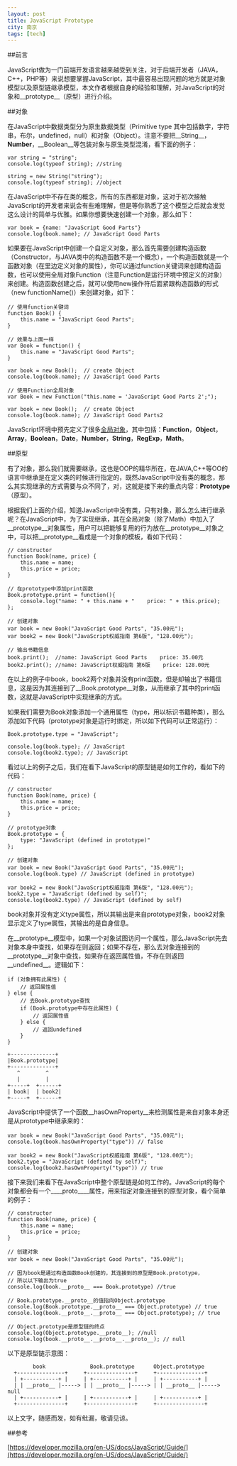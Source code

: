 ```yaml
---
layout: post
title: JavaScript Prototype
city: 南京
tags: [tech]
---
```


##前言

JavaScript做为一门前端开发语言越来越受到关注，对于后端开发者（JAVA，C++，PHP等）来说想要掌握JavaScript，其中最容易出现问题的地方就是对象模型以及原型链继承模型，本文作者根据自身的经验和理解，对JavaScript的对象和__prototype__（原型）进行介绍。

##对象

在JavaScript中数据类型分为原生数据类型（Primitive type 其中包括数字，字符串，布尔，undefined，null）和对象（Object）。注意不要把__String__，__Number__，__Boolean__等包装对象与原生类型混淆，看下面的例子：

	var string = "string";
	console.log(typeof string); //string

	string = new String("string");
	console.log(typeof string); //object
	

在JavaScript中不存在类的概念，所有的东西都是对象，这对于初次接触JavaScript的开发者来说会有些难理解，但是等你熟悉了这个模型之后就会发觉这么设计的简单与优雅。如果你想要快速创建一个对象，那么如下：

	var book = {name: "JavaScript Good Parts"}
	console.log(book.name); // JavaScript Good Parts
	

如果要在JavaScript中创建一个自定义对象，那么首先需要创建构造函数（Constructor，与JAVA类中的构造函数不是一个概念），一个构造函数就是一个函数对象（在里边定义对象的属性），你可以通过function关键词来创建构造函数，也可以使用全局对象Function（注意Function是运行环境中预定义的对象）来创建。构造函数创建之后，就可以使用new操作符后面紧跟构造函数的形式（new functionName()）来创建对象，如下：

	// 使用function关键词
	function Book() {
		this.name = "JavaScript Good Parts";
	}
	
	// 效果与上面一样
	var Book = function() {
		this.name = "JavaScript Good Parts";
	}
	
	var book = new Book();  // create Object
	console.log(book.name); // JavaScript Good Parts
	
	// 使用Function全局对象
	var Book = new Function("this.name = 'JavaScript Good Parts 2';");
	
	var book = new Book();  // create Object
	console.log(book.name); // JavaScript Good Parts2

JavaScript环境中预先定义了很多[全局对象][1]，其中包括：__Function__，__Object__，
__Array__，__Boolean__，__Date__，__Number__，__String__，__RegExp__，__Math__。

##原型

有了对象，那么我们就需要继承，这也是OOP的精华所在，在JAVA,C++等OO的语言中继承是在定义类的时候进行指定的，既然JavaScript中没有类的概念，那么其实现继承的方式需要与众不同了，对，这就是接下来的重点内容：__Prototype__（原型）。

根据我们上面的介绍，知道JavaScript中没有类，只有对象，那么怎么进行继承呢？在JavaScript中，为了实现继承，其在全局对象（除了Math）中加入了__prototype__对象属性，用户可以把能够复用的行为放在__prototype__对象之中，可以把__prototype__看成是一个对象的模板，看如下代码：

	// constructor
	function Book(name, price) {
		this.name = name;
		this.price = price;
	}
	
	// 在prototype中添加print函数
	Book.prototype.print = function(){
		console.log("name: " + this.name + "    price: " + this.price);
	};
	
	// 创建对象
	var book = new Book("JavaScript Good Parts", "35.00元");
	var book2 = new Book("JavaScript权威指南 第6版", "128.00元");
	
	// 输出书籍信息
	book.print();  //name: JavaScript Good Parts    price: 35.00元
	book2.print(); //name: JavaScript权威指南 第6版    price: 128.00元

在以上的例子中book，book2两个对象并没有print函数，但是却输出了书籍信息，这是因为其连接到了__Book.prototype__对象，从而继承了其中的print函数，这就是JavaScript中实现继承的方式。

如果我们需要为Book对象添加一个通用属性（type，用以标识书籍种类），那么添加如下代码（prototype对象是运行时绑定，所以如下代码可以正常运行）：

	Book.prototype.type = "JavaScript";
	
	console.log(book.type); // JavaScript
	console.log(book2.type); // JavaScript


看过以上的例子之后，我们在看下JavaScript的原型链是如何工作的，看如下的代码：

	// constructor
	function Book(name, price) {
		this.name = name;
		this.price = price;
	}
	
	// prototype对象
	Book.prototype = {
		type: "JavaScript (defined in prototype)"
	};
	
	// 创建对象
	var book = new Book("JavaScript Good Parts", "35.00元");
	console.log(book.type) // JavaScript (defined in prototype)
	
	var book2 = new Book("JavaScript权威指南 第6版", "128.00元");
	book2.type = "JavaScript (defined by self)";
	console.log(book2.type) // JavaScript (defined by self)

book对象并没有定义type属性，所以其输出是来自prototype对象，book2对象显示定义了type属性，其输出的是自身信息。

在__prototype__模型中，如果一个对象试图访问一个属性，那么JavaScript先去对象本身中查找，如果存在则返回；如果不存在，那么去对象连接到的__prototype__对象中查找，如果存在返回属性值，不存在则返回__undefined__。逻辑如下：

	if (对象拥有此属性) {
		// 返回属性值
	} else {
		// 去Book.prototype查找
		if (Book.prototype中存在此属性) {
			// 返回属性值	
		} else {
			// 返回undefined
		}
	}

	+--------------+
	|Book.prototype|
	+--------------+
	   ^        ^
	   |        |
	+-----+  +------+
	| book|  | book2|
	+-----+  +------+

JavaScript中提供了一个函数__hasOwnProperty__来检测属性是来自对象本身还是从prototype中继承来的：

	var book = new Book("JavaScript Good Parts", "35.00元");
	console.log(book.hasOwnProperty("type")) // false
	
	var book2 = new Book("JavaScript权威指南 第6版", "128.00元");
	book2.type = "JavaScript (defined by self)";
	console.log(book2.hasOwnProperty("type")) // true

接下来我们来看下在JavaScript中整个原型链是如何工作的。JavaScript的每个对象都会有一个__\_\_proto\_\___属性，用来指定对象连接到的原型对象，看个简单的例子：

	// constructor
	function Book(name, price) {
		this.name = name;
		this.price = price;
	}
		
	// 创建对象
	var book = new Book("JavaScript Good Parts", "35.00元");

	// 因为book是通过构造函数Book创建的，其连接到的原型是Book.prototype，
	// 所以以下输出为true
	console.log(book.__proto__ === Book.prototype) //true
	
	// Book.prototype.__proto__的值指向Object.prototype
	console.log(Book.prototype.__proto__ === Object.prototype) // true
	console.log(book.__proto__.__proto__ === Object.prototype); // true
			
	// Object.prototype是原型链的终点
	console.log(Object.prototype.__proto__); //null
	console.log(book.__proto__.__proto__.__proto__); // null
	
以下是原型链示意图：

	        book              Book.prototype      Object.prototype
	  +---------------+	    +---------------+     +---------------+
	  |	+-----------+ |     | +-----------+ |     | +-----------+ |
	  |	| __proto__ |-----> | | __proto__ |-----> | | __proto__ |-----> null
	  |	+-----------+ |     | +-----------+ |     | +-----------+ |
	  +---------------+     +---------------+     +---------------+
	  
以上文字，随感而发，如有纰漏，敬请见谅。

##参考

[https://developer.mozilla.org/en-US/docs/JavaScript/Guide/](https://developer.mozilla.org/en-US/docs/JavaScript/Guide/)

[1]: https://developer.mozilla.org/en-US/docs/JavaScript/Guide/Predefined_Core_Objects
